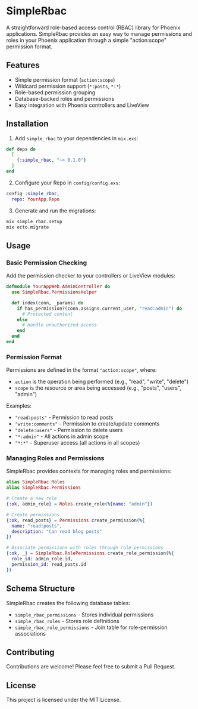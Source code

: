 # SimpleRbac

A straightforward role-based access control (RBAC) library for Phoenix applications. SimpleRbac provides an easy way to manage permissions and roles in your Phoenix application through a simple "action:scope" permission format.

## Features

- Simple permission format (`action:scope`)
- Wildcard permission support (`*:posts`, `*:*`)
- Role-based permission grouping
- Database-backed roles and permissions
- Easy integration with Phoenix controllers and LiveView

## Installation

1. Add `simple_rbac` to your dependencies in `mix.exs`:

```elixir
def deps do
  [
    {:simple_rbac, "~> 0.1.0"}
  ]
end
```

2. Configure your Repo in `config/config.exs`:

```elixir
config :simple_rbac,
  repo: YourApp.Repo
```

3. Generate and run the migrations:

```bash
mix simple_rbac.setup
mix ecto.migrate
```

## Usage

### Basic Permission Checking

Add the permission checker to your controllers or LiveView modules:

```elixir
defmodule YourAppWeb.AdminController do
  use SimpleRbac.PermissionsHelper

  def index(conn, _params) do
    if has_permission?(conn.assigns.current_user, "read:admin") do
      # Protected content
    else
      # Handle unauthorized access
    end
  end
end
```

### Permission Format

Permissions are defined in the format `"action:scope"`, where:
- `action` is the operation being performed (e.g., "read", "write", "delete")
- `scope` is the resource or area being accessed (e.g., "posts", "users", "admin")

Examples:
- `"read:posts"` - Permission to read posts
- `"write:comments"` - Permission to create/update comments
- `"delete:users"` - Permission to delete users
- `"*:admin"` - All actions in admin scope
- `"*:*"` - Superuser access (all actions in all scopes)

### Managing Roles and Permissions

SimpleRbac provides contexts for managing roles and permissions:

```elixir
alias SimpleRbac.Roles
alias SimpleRbac.Permissions

# Create a new role
{:ok, admin_role} = Roles.create_role(%{name: "admin"})

# Create permissions
{:ok, read_posts} = Permissions.create_permission(%{
  name: "read:posts",
  description: "Can read blog posts"
})

# Associate permissions with roles through role_permissions
{:ok, _} = SimpleRbac.RolePermissions.create_role_permission(%{
  role_id: admin_role.id,
  permission_id: read_posts.id
})
```

## Schema Structure

SimpleRbac creates the following database tables:
- `simple_rbac_permissions` - Stores individual permissions
- `simple_rbac_roles` - Stores role definitions
- `simple_rbac_role_permissions` - Join table for role-permission associations

## Contributing

Contributions are welcome! Please feel free to submit a Pull Request.

## License

This project is licensed under the MIT License.

